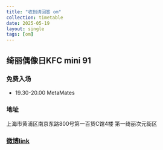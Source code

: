 ```yaml
---
title: "收到请回答 om"
collection: timetable
date: 2025-05-19
layout: single
tags: [om]
---
```


## 绮丽偶像日KFC mini 91 

### 免费入场

- 19.30-20.00 MetaMates

### 地址

上海市黄浦区南京东路800号第一百货C馆4楼 第一绮丽次元街区

### [微博link](https://weibo.com/7741831787/Pruhi5v50#comment)